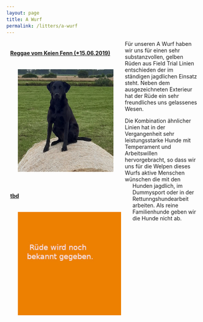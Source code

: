 ```yaml
---
layout: page
title: A Wurf
permalink: /litters/a-wurf
---
```

<div style="float:left; margin: 10px;">
  <p><strong><a href="reggae.html"> Reggae vom Keien Fenn (*15.06.2019)</a></strong></p>
  <img style="float:left;margin:20px" src="/assets/litters/reggae-heu.jpeg" width="250">
</div>
<div style="float:left; margin: 10px;">
  <p><strong><a href="reggae.html"> tbd</a></strong></p>
  <img src="/assets/litters/ruede-platzhalter.jpeg" width="270" style="float:left;margin:20px">
</div>
Für unseren A Wurf haben wir uns für einen sehr substanzvollen, gelben Rüden aus Field Trial Linien entschieden der im ständigen jagdlichen Einsatz steht. Neben dem ausgezeichneten Exterieur hat der Rüde ein sehr freundliches uns gelassenes Wesen. 

Die Kombination ähnlicher Linien hat in der Vergangenheit sehr leistungsstarke Hunde mit Temperament und Arbeitswillen hervorgebracht, so dass wir uns für die Welpen dieses Wurfs aktive Menschen wünschen die mit den Hunden jagdlich, im Dummysport oder in der Rettunngshundearbeit arbeiten. 
Als reine Familienhunde geben wir die Hunde nicht ab.
